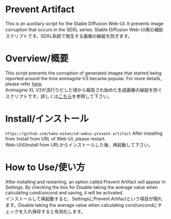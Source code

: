 # Prevent Artifact
This is an auxiliary script for the Stable Diffusion Web-UI. It prevents image corruption that occurs in the SDXL series.
Stable Diffusion Web-UI用の補助スクリプトです。SDXL系統で発生する画像の破綻を防ぎます。

# Overview/概要
This script prevents the corruption of generated images that started being reported around the time animagine-V3 became popular. For more details, please refer [here](https://civitai.com/articles/4044).  
Animagine XL V3が流行りだした頃から報告され始めた生成画像の破綻を防ぐスクリプトです。詳しくは[こちら](https://note.com/hakomikan/n/nb6dd68a1bd9e)を参照して下さい。  

# Install/インストール
`https://github.com/hako-mikan/sd-webui-prevent-artifact`
After installing from Install from URL of Web-UI, please restart.  
Web-UIのInstall from URLからインストールした後、再起動して下さい。  

# How to Use/使い方
After installing and restarting, an option called Prevent Artifact will appear in Settings. By checking the box for Disable taking the average value when calculating cond/uncond and saving, it will be activated.  
インストールして再起動すると、SettingsにPrevent Artifactという項目が現れます。Disable taking the average value when calculating cond/uncondにチェックを入れ保存すると有効化します。
